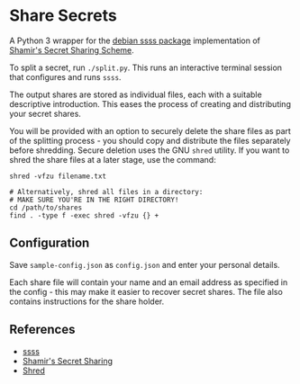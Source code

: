 Share Secrets
=============
A Python 3 wrapper for the [debian ssss package][1] implementation of [Shamir's Secret Sharing Scheme][2].

To split a secret, run `./split.py`. This runs an interactive terminal session that configures and runs `ssss`.

The output shares are stored as individual files, each with a suitable descriptive introduction. This eases the process of creating and distributing your secret shares.

You will be provided with an option to securely delete the share files as part of the splitting process - you should copy and distribute the files separately before shredding. Secure deletion uses the GNU `shred` utility. If you want to shred the share files at a later stage, use the command:

```
shred -vfzu filename.txt

# Alternatively, shred all files in a directory:
# MAKE SURE YOU'RE IN THE RIGHT DIRECTORY!
cd /path/to/shares
find . -type f -exec shred -vfzu {} +

```
## Configuration
Save `sample-config.json` as `config.json` and enter your personal details.

Each share file will contain your name and an email address as specified in the config - this may make it easier to recover secret shares. The file also contains instructions for the share holder.

## References
* [ssss][1]
* [Shamir's Secret Sharing][2]
* [Shred][3]

[1]: http://point-at-infinity.org/ssss/
[2]: https://en.wikipedia.org/wiki/Shamir%27s_Secret_Sharing
[3]: https://manpages.debian.org/jessie/coreutils/shred.1.en.html
